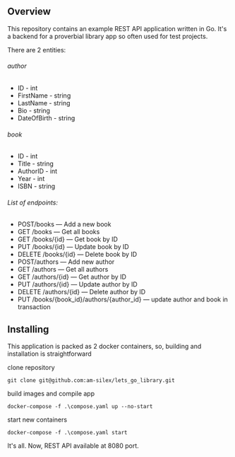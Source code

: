 ## Overview

This repository contains an example REST API application written in Go. It's a backend for
a proverbial library app so often used for test projects. 

There are 2 entities:

###### author 
- ID - int 
- FirstName - string
- LastName - string
- Bio - string 
- DateOfBirth - string

###### book
- ID - int
- Title - string
- AuthorID - int
- Year - int
- ISBN - string

###### List of endpoints:

- POST/books — Add a new book
- GET /books — Get all books
- GET /books/{id} — Get book by ID
- PUT /books/{id} — Update book by ID
- DELETE /books/{id} — Delete book by ID
- POST/authors — Add new author
- GET /authors — Get all authors
- GET /authors/{id} — Get author by ID
- PUT /authors/{id} — Update author by ID
- DELETE /authors/{id} — Delete author by ID
- PUT /books/{book_id}/authors/{author_id} — update author and book in transaction

## Installing

This application is packed as 2 docker containers, so, 
building and installation is straightforward 

clone repository

`git clone git@github.com:am-silex/lets_go_library.git`

build images and compile app

`docker-compose -f .\compose.yaml up --no-start`

start new containers

`docker-compose -f .\compose.yaml start`

It's all. Now, REST API available at 8080 port.